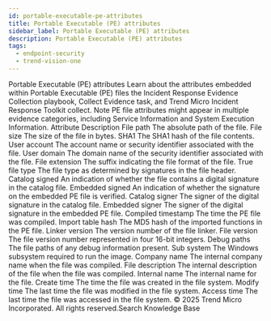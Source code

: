 ```yaml
---
id: portable-executable-pe-attributes
title: Portable Executable (PE) attributes
sidebar_label: Portable Executable (PE) attributes
description: Portable Executable (PE) attributes
tags:
  - endpoint-security
  - trend-vision-one
---
```


 Portable Executable (PE) attributes Learn about the attributes embedded within Portable Executable (PE) files the Incident Response Evidence Collection playbook, Collect Evidence task, and Trend Micro Incident Response Toolkit collect. Note PE file attributes might appear in multiple evidence categories, including Service Information and System Execution Information. Attribute Description File path The absolute path of the file. File size The size of the file in bytes. SHA1 The SHA1 hash of the file contents. User account The account name or security identifier associated with the file. User domain The domain name of the security identifier associated with the file. File extension The suffix indicating the file format of the file. True file type The file type as determined by signatures in the file header. Catalog signed An indication of whether the file contains a digital signature in the catalog file. Embedded signed An indication of whether the signature on the embedded PE file is verified. Catalog signer The signer of the digital signature in the catalog file. Embedded signer The signer of the digital signature in the embedded PE file. Compiled timestamp The time the PE file was compiled. Import table hash The MD5 hash of the imported functions in the PE file. Linker version The version number of the file linker. File version The file version number represented in four 16-bit integers. Debug paths The file paths of any debug information present. Sub system The Windows subsystem required to run the image. Company name The internal company name when the file was compiled. File description The internal description of the file when the file was compiled. Internal name The internal name for the file. Create time The time the file was created in the file system. Modify time The last time the file was modified in the file system. Access time The last time the file was accessed in the file system. © 2025 Trend Micro Incorporated. All rights reserved.Search Knowledge Base